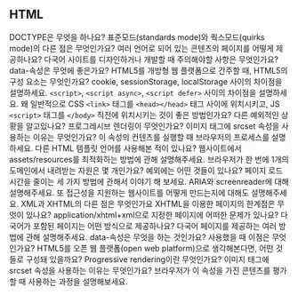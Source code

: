 ## HTML
DOCTYPE은 무엇을 하나요?
표준모드(standards mode)와 쿽스모드(quirks mode)의 다른 점은 무엇인가요?
여러 언어로 되어 있는 콘텐츠의 페이지를 어떻게 제공하나요?
다국어 사이트를 디자인하거나 개발할 때 주의해야할 사항은 무엇인가요?
data-속성은 무엇에 좋은가요?
HTML5를 개방형 웹 플랫폼으로 간주할 때, HTML5의 구성 요소는 무엇인가요?
cookie, sessionStorage, localStorage 사이의 차이점을 설명하세요.
`<script>`, `<script async>`, `<script defer>` 사이의 차이점을 설명하세요.
왜 일반적으로 CSS `<link>` 태그를 `<head></head>` 태그 사이에 위치시키고, JS `<script>` 태그를 `</body>` 직전에 위치시키는 것이 좋은 방법인가요? 다른 예외적인 상황을 알고있나요?
프로그레시브 렌더링이 무엇인가요?
이미지 태그에 srcset 속성을 사용하는 이유는 무엇인가요? 이 속성의 컨텐츠를 실행할 때 브라우저의 프로세스를 설명하세요.
다른 HTML 템플릿 언어를 사용해본 적이 있나요?
웹사이트에서 assets/resources를 최적화하는 방법에 관해 설명해주세요.
브라우저가 한 번에 1개의 도메인에서 내려받는 자원은 몇 개인가요?
예외에는 어떤 것들이 있나요?
페이지 로드 시간을 줄이는 세 가지 방법에 관해서 이야기 해 보세요.
ARIA와 screenreader에 대해 설명해주세요. 또 접근성을 지원하는 웹사이트를 어떻게 만드는지에 대해도 설명해주세요.
XML과 XHTML의 다른 점은 무엇인가요
XHTML을 이용한 페이지의 한계점은 무엇이 있나요?
application/xhtml+xml으로 지정한 페이지에 어떠한 문제가 있나요?
다국어가 포함된 페이지는 어떤 방식으로 제공하나요?
다국어 페이지를 제공하는 여러 방법에 관해 설명해주세요.
data-속성은 무엇을 하는 것인가요? 사용했을 때 이점은 무엇인가요?
HTML5를 오픈 웹 플랫폼(open web platform)으로 생각해본다면, 어떤 것들로 구성돼 있을까요?
Progressive rendering이란 무엇인가요?
이미지 태그에 srcset 속성을 사용하는 이유는 무엇인가요? 브라우저가 이 속성을 가진 콘텐츠를 평가할 때 사용하는 과정을 설명해보세요.